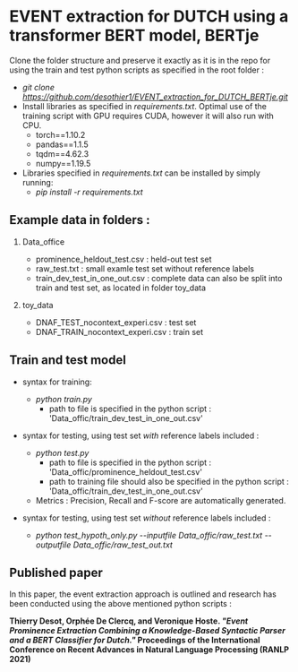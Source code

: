 # EVENT extraction for DUTCH using a transformer BERT model, BERTje

Clone the folder structure and preserve it exactly as it is in the repo for using the train and test python scripts as specified in the root folder : 
   - *git clone https://github.com/desothier1/EVENT_extraction_for_DUTCH_BERTje.git*
   - Install libraries as specified in *requirements.txt*. Optimal use of the training script with GPU requires CUDA, however it will also run with CPU.
        - torch==1.10.2
        - pandas==1.1.5
        - tqdm==4.62.3
        - numpy==1.19.5
   - Libraries specified in *requirements.txt* can be installed by simply running:
        - *pip install -r requirements.txt*
   
## Example data in folders :

1. Data_office
   - prominence_heldout_test.csv : held-out test set
   - raw_test.txt : small examle test set without reference labels
   - train_dev_test_in_one_out.csv : complete data can also be split into train and test set, as located in folder toy_data
   
2. toy_data
   - DNAF_TEST_nocontext_experi.csv : test set
   - DNAF_TRAIN_nocontext_experi.csv : train set


## Train and test model

- syntax for training:
   - *python train.py*
      - path to file is specified in the python script :  'Data_offic/train_dev_test_in_one_out.csv'
      
      
- syntax for testing, using test set *with* reference labels included :
   - *python test.py*
      - path to file is specified in the python script :  'Data_offic/prominence_heldout_test.csv'
      - path to training file should also be specified in the python script :  'Data_offic/train_dev_test_in_one_out.csv'
    - Metrics : Precision, Recall and F-score are automatically generated.
      
- syntax for testing, using test set *without* reference labels included :
   - *python test_hypoth_only.py --inputfile Data_offic/raw_test.txt --outputfile Data_offic/raw_test_out.txt*
   
## Published paper 

In this paper, the event extraction approach is outlined and research has been conducted using the above mentioned python scripts :

**Thierry Desot, Orphée De Clercq, and Veronique Hoste. *"Event Prominence Extraction Combining a Knowledge-Based Syntactic Parser and a BERT Classifier for Dutch."* Proceedings of the International Conference on Recent Advances in Natural Language Processing (RANLP 2021)**
